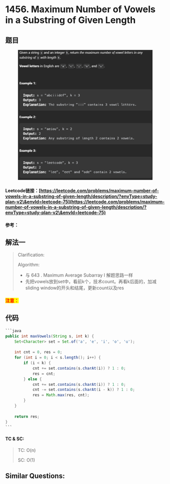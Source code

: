 # 1456. Maximum Number of Vowels in a Substring of Given Length

## 题目

<figure><img src="../../.gitbook/assets/image (187).png" alt=""><figcaption></figcaption></figure>

#### Leetcode链接：[https://leetcode.com/problems/maximum-number-of-vowels-in-a-substring-of-given-length/description/?envType=study-plan-v2\&envId=leetcode-75](https://leetcode.com/problems/maximum-number-of-vowels-in-a-substring-of-given-length/description/?envType=study-plan-v2\&envId=leetcode-75)

#### 参考：

## 解法一

> Clarification:&#x20;
>
> Algorithm:&#x20;
>
> * 与 643 . Maximum Average Subarray I 解题思路一样
> * 先把vowels放到set中，看前k个，技术count。再看k后面的，加减sliding window的开头和结尾，更新count以及res

#### <mark style="color:red;">注意：</mark>

## 代码

````java
```java
public int maxVowels(String s, int k) {
    Set<Character> set = Set.of('a', 'e', 'i', 'o', 'u');

    int cnt = 0, res = 0;
    for (int i = 0; i < s.length(); i++) {
        if (i < k) {
            cnt += set.contains(s.charAt(i)) ? 1 : 0;
            res = cnt;
        } else {
            cnt += set.contains(s.charAt(i)) ? 1 : 0;
            cnt -= set.contains(s.charAt(i - k)) ? 1 : 0;
            res = Math.max(res, cnt);
        }
    }

    return res;
}
```
````

#### TC & SC:&#x20;

> TC: O(n)
>
> SC: O(1)

## **Similar Questions:**&#x20;
